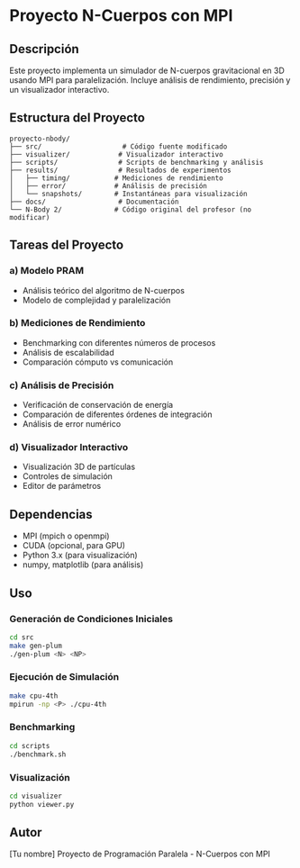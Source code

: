 # Proyecto N-Cuerpos con MPI

## Descripción
Este proyecto implementa un simulador de N-cuerpos gravitacional en 3D usando MPI para paralelización. Incluye análisis de rendimiento, precisión y un visualizador interactivo.

## Estructura del Proyecto

```
proyecto-nbody/
├── src/                    # Código fuente modificado
├── visualizer/            # Visualizador interactivo
├── scripts/               # Scripts de benchmarking y análisis
├── results/               # Resultados de experimentos
│   ├── timing/           # Mediciones de rendimiento
│   ├── error/            # Análisis de precisión
│   └── snapshots/        # Instantáneas para visualización
├── docs/                  # Documentación
└── N-Body 2/             # Código original del profesor (no modificar)
```

## Tareas del Proyecto

### a) Modelo PRAM
- Análisis teórico del algoritmo de N-cuerpos
- Modelo de complejidad y paralelización

### b) Mediciones de Rendimiento
- Benchmarking con diferentes números de procesos
- Análisis de escalabilidad
- Comparación cómputo vs comunicación

### c) Análisis de Precisión
- Verificación de conservación de energía
- Comparación de diferentes órdenes de integración
- Análisis de error numérico

### d) Visualizador Interactivo
- Visualización 3D de partículas
- Controles de simulación
- Editor de parámetros

## Dependencias
- MPI (mpich o openmpi)
- CUDA (opcional, para GPU)
- Python 3.x (para visualización)
- numpy, matplotlib (para análisis)

## Uso

### Generación de Condiciones Iniciales
```bash
cd src
make gen-plum
./gen-plum <N> <NP>
```

### Ejecución de Simulación
```bash
make cpu-4th
mpirun -np <P> ./cpu-4th
```

### Benchmarking
```bash
cd scripts
./benchmark.sh
```

### Visualización
```bash
cd visualizer
python viewer.py
```

## Autor
[Tu nombre]
Proyecto de Programación Paralela - N-Cuerpos con MPI 